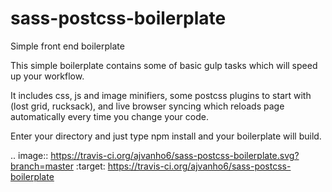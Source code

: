 # sass-postcss-boilerplate

Simple front end boilerplate

This simple boilerplate contains some of basic gulp tasks which will speed up your workflow. 

It includes css, js and image minifiers, some postcss plugins to start with (lost grid, rucksack), and live browser syncing which reloads page automatically every time you change your code.

Enter your directory and just type npm install and your boilerplate will build.

.. image:: https://travis-ci.org/ajvanho6/sass-postcss-boilerplate.svg?branch=master
    :target: https://travis-ci.org/ajvanho6/sass-postcss-boilerplate
